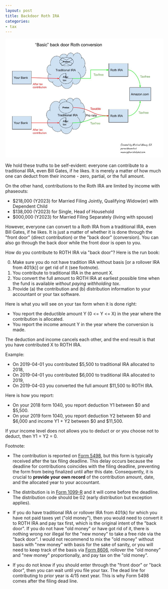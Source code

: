 ```yaml
---
layout: post
title: Backdoor Roth IRA
categories:
- tax
---
```


<img src="/assets/images/20210105-basic-backdoor-Roth-IRA.jpg">

We hold these truths to be self-evident: everyone can contribute to a
traditional IRA, even Bill Gates, if he likes. It is merely a matter of how
much one can deduct from their income - zero, partial, or the full amount.

On the other hand, contributions to the Roth IRA are limited by income with phaseouts:

- $218,000 (Y2023) for Married Filing Jointly, Qualifying Widow(er) with Dependent Child
- $138,000 (Y2023) for Single, Head of Household
- $000,000 (Y2023) for Married Filing Separately (living with spouse)

However, everyone can convert to a Roth IRA from a traditional IRA, even Bill
Gates, if he likes. It is just a matter of whether it is done through the
"front door" (direct contribution) or the "back door" (conversion). You can
also go through the back door while the front door is open to you.

How do you contribute to ROTH IRA via "back door"? Here is the run book:

0. Make sure you do not have tradition IRA without basis [or a rollover IRA from 401(k)] or get rid of it (see footnote).
1. You contribute to traditional IRA in the amount X.
2. You convert the full amount to ROTH IRA at earliest possible time when the fund is available _without paying withholding tax_.
3. Provide (a) the contribution and (b) distribution information to your accountant or your tax software.

Here is what you will see on your tax form when it is done right:

- You report the deductible amount Y (0 <= Y <= X) in the year where the contribution is allocated.
- You report the income amount Y in the year where the conversion is made.

The deduction and income cancels each other, and the end result is that you have contributed X to ROTH IRA.

Example:

- On 2019-04-01 you contributed $5,500 to traditional IRA allocated to 2018,
- On 2019-04-01 you contributed $6,000 to traditional IRA allocated to 2019,
- On 2019-04-03 you converted the full amount $11,500 to ROTH IRA.

Here is how you report:

- On your 2018 form 1040, you report deduction Y1 between $0 and $5,500.
- On your 2019 form 1040, you report deduction Y2 between $0 and $6,000 and income Y1 + Y2 between $0 and $11,500.

If your income level does not allows you to deduct or or you choose not to deduct, then Y1 = Y2 = 0.

Footnote:

- The contribution is reported on [Form
5498](https://www.irs.gov/pub/irs-pdf/f5498.pdf), but this form is
typically received after the tax filing deadline. This delay occurs
because the deadline for contributions coincides with the filing
deadline, preventing the form from being finalized until after this
date. Consequently, it is crucial to **provide your own record**
of the contribution amount, date, and the allocated year to your accountant.

- The distribution is in [Form
1099-R](https://www.irs.gov/pub/irs-pdf/f1099r.pdf) and it will
come before the deadline. The distribution code should be 02 (early
distribution but exception applies).

- If you do have traditional
IRA or rollover IRA from 401(k) for which you have not paid taxes
yet ("old money"), then you would need to convert it to ROTH IRA
and pay tax first, which is the original intent of the "back door".
If you do not have "old money" or have got rid of it, there is
nothing wrong nor illegal for the "new money" to take a free ride
via the "back door". I would not recommend to mix the "old money"
without basis with "new money" with basis for the sake of sanity,
or you will need to keep track of the basis via [Form
8606](https://www.irs.gov/pub/irs-pdf/f8606.pdf), rollover the "old
money" and "new money" proportionally, and pay tax on the "old
money".  

- If you do not know if you should enter through the "front
door" or "back door", then you can wait until you file your tax.
The dead line for contributing to prior year is 4/15 next year.
This is why Form 5498 comes after the filing dead line.
